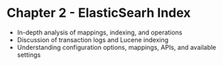 # Chapter 2 - ElasticSearh Index #

* In-depth analysis of mappings, indexing, and operations
* Discussion of transaction logs and Lucene indexing
* Understanding configuration options, mappings, APIs, and available settings